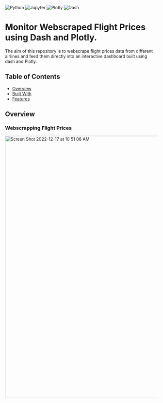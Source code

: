 
<img alt="Python" src="https://img.shields.io/badge/Python%20-%2314354C.svg?style=flat-square&logo=python&logoColor=white" /> <img alt="Jupyter" src="https://img.shields.io/badge/Jupyter-F37626?style=for-the-badge&logo=jupyter&logoColor=white&style=flat" /> <img alt="Plotly" src="https://img.shields.io/badge/Plotly-3F4F75?logo=Plotly&logoColor=white&style=flat" /> <img alt="Dash" src="https://img.shields.io/badge/Dash-008DE4?logo=Dash&logoColor=white&style=flat" />


# Monitor Webscraped Flight Prices using Dash and Plotly.

The aim of this repository is to webscrape flight prices data from different airlines and feed them directly into an interactive dashboard built using dash and Plotly.

## Table of Contents

- [Overview](#overview)
- [Built With](#built-with)
- [Features](#features)

## Overview
### Webscrapping Flight Prices


<img width="861" alt="Screen Shot 2022-12-17 at 10 51 08 AM" src="https://user-images.githubusercontent.com/70657426/208234060-7a080ef7-eb4b-44b2-98d2-148b1a2f6b97.png">
  
 
